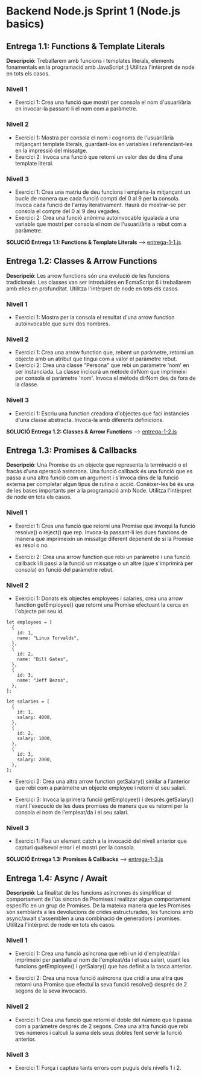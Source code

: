 # Backend Node.js Sprint 1 (Node.js basics)

## Entrega 1.1: Functions & Template Literals

**Descripció**: Treballarem amb funcions i templates literals, elements fonamentals en la programació amb JavaScript ;)
Utilitza l'intèrpret de node en tots els casos.

### Nivell 1

- Exercici 1: Crea una funció que mostri per consola el nom d'usuari/ària en invocar-la passant-li el nom com a paràmetre.

### Nivell 2

- Exercici 1: Mostra per consola el nom i cognoms de l'usuari/ària mitjançant template literals, guardant-los en variables i referenciant-les en la impressió del missatge.
- Exercici 2: Invoca una funció que retorni un valor des de dins d'una template literal.

### Nivell 3

- Exercici 1: Crea una matriu de deu funcions i emplena-la mitjançant un bucle de manera que cada funció compti del 0 al 9 per la consola. Invoca cada funció de l'array iterativament. Haurà de mostrar-se per consola el compte del 0 al 9 deu vegades.
- Exercici 2: Crea una funció anònima autoinvocable igualada a una variable que mostri per consola el nom de l'usuari/ària a rebut com a paràmetre.

**SOLUCIÓ Entrega 1.1: Functions & Template Literals** --> [entrega-1-1.js](entrega-1-1.js)

## Entrega 1.2: Classes & Arrow Functions

**Descripció**: Les arrow functions són una evolució de les funcions tradicionals. Les classes van ser introduïdes en EcmaScript 6 i treballarem amb elles en profunditat.
Utilitza l'intèrpret de node en tots els casos.

### Nivell 1

- Exercici 1: Mostra per la consola el resultat d'una arrow function autoinvocable que sumi dos nombres.

### Nivell 2

- Exercici 1: Crea una arrow function que, rebent un paràmetre, retorni un objecte amb un atribut que tingui com a valor el paràmetre rebut.
- Exercici 2: Crea una classe "Persona" que rebi un paràmetre 'nom' en ser instanciada. La classe inclourà un mètode dirNom que imprimeixi per consola el paràmetre 'nom'. Invoca el mètode dirNom des de fora de la classe.

### Nivell 3

- Exercici 1: Escriu una function creadora d'objectes que faci instàncies d'una classe abstracta. Invoca-la amb diferents definicions.

**SOLUCIÓ Entrega 1.2: Classes & Arrow Functions** --> [entrega-1-2.js](entrega-1-2.js)

## Entrega 1.3: Promises & Callbacks

**Descripció**: Una Promise és un objecte que representa la terminació o el fracàs d'una operació asíncrona. Una funció callback és una funció que es passa a una altra funció com un argument i s'invoca dins de la funció externa per completar algun tipus de rutina o acció. Conèixer-les bé és una de les bases importants per a la programació amb Node.
Utilitza l'intèrpret de node en tots els casos.

### Nivell 1

- Exercici 1: Crea una funció que retorni una Promise que invoqui la funció resolve() o reject() que rep. Invoca-la passant-li les dues funcions de manera que imprimeixin un missatge diferent depenent de si la Promise es resol o no.

- Exercici 2: Crea una arrow function que rebi un paràmetre i una funció callback i li passi a la funció un missatge o un altre (que s'imprimirà per consola) en funció del paràmetre rebut.

### Nivell 2

- Exercici 1: Donats els objectes employees i salaries, crea una arrow function getEmployee() que retorni una Promise efectuant la cerca en l'objecte pel seu id.

```
let employees = [
  {
    id: 1,
    name: "Linux Torvalds",
  },
  {
    id: 2,
    name: "Bill Gates",
  },
  {
    id: 3,
    name: "Jeff Bezos",
  },
];

let salaries = [
  {
    id: 1,
    salary: 4000,
  },
  {
    id: 2,
    salary: 1000,
  },
  {
    id: 3,
    salary: 2000,
  },
];

```

- Exercici 2: Crea una altra arrow function getSalary() similar a l'anterior que rebi com a paràmetre un objecte employee i retorni el seu salari.

- Exercici 3: Invoca la primera funció getEmployee() i després getSalary() niant l'execució de les dues promises de manera que es retorni per la consola el nom de l'empleat/da i el seu salari.

### Nivell 3

- Exercici 1: Fixa un element catch a la invocació del nivell anterior que capturi qualsevol error i el mostri per la consola.

**SOLUCIÓ Entrega 1.3: Promises & Callbacks** --> [entrega-1-3.js](entrega-1-3.js)

## Entrega 1.4: Async / Await

**Descripció**: La finalitat de les funcions asíncrones és simplificar el comportament de l'ús síncron de Promises i realitzar algun comportament específic en un grup de Promises. De la mateixa manera que les Promises són semblants a les devolucions de crides estructurades, les funcions amb async/await s'assemblen a una combinació de generadors i promises. Utilitza l'intèrpret de node en tots els casos.

### Nivell 1

- Exercici 1: Crea una funció asíncrona que rebi un id d'empleat/da i imprimeixi per pantalla el nom de l'empleat/da i el seu salari, usant les funcions getEmployee() i getSalary() que has definit a la tasca anterior.

- Exercici 2: Crea una nova funció asíncrona que cridi a una altra que retorni una Promise que efectuï la seva funció resolve() després de 2 segons de la seva invocació.

### Nivell 2

- Exercici 1: Crea una funció que retorni el doble del número que li passa com a paràmetre després de 2 segons.
  Crea una altra funció que rebi tres números i calculi la suma dels seus dobles fent servir la funció anterior.

### Nivell 3

- Exercici 1: Força i captura tants errors com puguis dels nivells 1 i 2.
